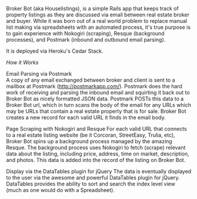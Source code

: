 Broker Bot (aka Houselistings), is a simple Rails app that keeps track of property listings as they are discussed via email between real estate broker and buyer.   While it was born out of a real world problem to replace manual list making via spreadsheets with an automated process, it's true purpose is to gain experience with Nokogiri (scraping), Resque (background processes), and Postmark (inbound and outbound email parsing).  

It is deployed via Heroku's Cedar Stack.

*How it Works*

Email Parsing via Postmark<br>
A copy of any email exchanged between broker and client is sent to a mailbox at Postmark (http://postmarkapp.com/).  Postmark does the hard work of receiving and parsing the inbound email and squirting it back out to Broker Bot as nicely formatted JSON data.   Postmark POSTs this data to a Broker Bot url, which in turn scans the body of the email for any URLs which may be URLs that contain a real estate property that is for sale.  Broker Bot creates a new record for each valid URL it finds in the email body.

Page Scraping with Nokogiri and Resque
For each valid URL that connects to a real estate listing website (be it Corcoran, StreetEasy, Trulia, etc), Broker Bot spins up a background process managed by the amazing Resque.  The background process uses Nokogiri to fetch (scrape) relevant data about the listing, including price, address, time on market, description, and photos.  This data is added into the record of the listing on Broker Bot.

Display via the DataTables plugin for jQuery
The data is eventually displayed to the user via the awesome and powerful DataTables plugin for jQuery.  DataTables provides the ability to sort and search the index level view (much as one would do with a Spreadsheet).


